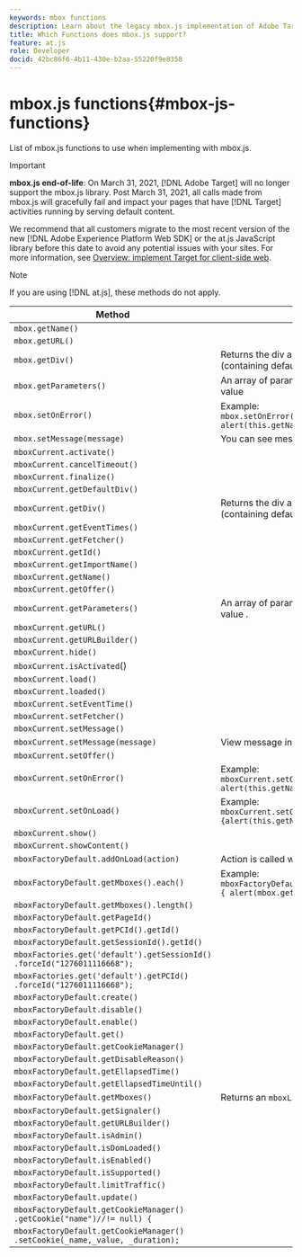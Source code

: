 ```yaml
---
keywords: mbox functions
description: Learn about the legacy mbox.js implementation of Adobe Target. Migrate to the Adobe Experience Platform Web SDK (AEP Web SDK) or to the latest version of at.js.
title: Which Functions does mbox.js support?
feature: at.js
role: Developer
docid: 42bc86f6-4b11-430e-b2aa-55220f9e8358
---
```


# mbox.js functions{#mbox-js-functions}

List of mbox.js functions to use when implementing with mbox.js.

>[!IMPORTANT]
>
>**mbox.js end-of-life**: On March 31, 2021, [!DNL Adobe Target] will no longer support the mbox.js library. Post March 31, 2021, all calls made from mbox.js will gracefully fail and impact your pages that have [!DNL Target] activities running by serving default content.
>
>We recommend that all customers migrate to the most recent version of the new [!DNL Adobe Experience Platform Web SDK] or the at.js JavaScript library before this date to avoid any potential issues with your sites. For more information, see [Overview: implement Target for client-side web](/help/c-implementing-target/c-implementing-target-for-client-side-web/implement-target-for-client-side-web.md).

>[!NOTE]
>
>If you are using [!DNL at.js], these methods do not apply.

| Method | Notes |
|--- |--- |
|`mbox.getName()`||
|`mbox.getURL()`||
|`mbox.getDiv()`|Returns the  div  associated with the mbox (containing default content or an offer)|
|`mbox.getParameters()`|An array of parameters with two fields, name and value|
|`mbox.setOnError()`|Example:<br>`mbox.setOnError(function() { alert(this.getName() +" had error"});`|
|`mbox.setMessage(message)`|You can see message in debug window .|
|`mboxCurrent.activate()`||
|`mboxCurrent.cancelTimeout()`||
|`mboxCurrent.finalize()`||
|`mboxCurrent.getDefaultDiv()`||
|`mboxCurrent.getDiv()`|Returns the  div  associated with the mbox (containing default content or an offer)|
|`mboxCurrent.getEventTimes()`||
|`mboxCurrent.getFetcher()`||
|`mboxCurrent.getId()`||
|`mboxCurrent.getImportName()`||
|`mboxCurrent.getName()`||
|`mboxCurrent.getOffer()`||
|`mboxCurrent.getParameters()`|An array of parameters with two fields, name and value .|
|`mboxCurrent.getURL()`||
|`mboxCurrent.getURLBuilder()`||
|`mboxCurrent.hide()`||
|`mboxCurrent.isActivated`()||
|`mboxCurrent.load()`||
|`mboxCurrent.loaded()`||
|`mboxCurrent.setEventTime()`||
|`mboxCurrent.setFetcher()`||
|`mboxCurrent.setMessage()`||
|`mboxCurrent.setMessage(message)`|View message in debug window .|
|`mboxCurrent.setOffer()`||
|`mboxCurrent.setOnError()`|Example:<br>`mboxCurrent.setOnError(function(){ alert(this.getName() +" had error"});`|
|`mboxCurrent.setOnLoad()`|Example:<br>`mboxCurrent.setOnLoad(function(){alert(this.getName()+" loaded")});`|
|`mboxCurrent.show()`||
|`mboxCurrent.showContent()`||
|`mboxFactoryDefault.addOnLoad(action)`|Action is called when page loads.|
|`mboxFactoryDefault.getMboxes().each()`|Example:<br>`mboxFactoryDefault.getMboxes().each(function() { alert(mbox.getName()) };`|
|`mboxFactoryDefault.getMboxes().length()`||
|`mboxFactoryDefault.getPageId()`||
|`mboxFactoryDefault.getPCId().getId()`||
|`mboxFactoryDefault.getSessionId().getId()`||
|`mboxFactories.get('default').getSessionId()​.forceId("1276011116668");`||
|`mboxFactories.get('default').getPCId()​.forceId("1276011116668");`||
|`mboxFactoryDefault.create()`||
|`mboxFactoryDefault.disable()`||
|`mboxFactoryDefault.enable()`||
|`mboxFactoryDefault.get()`||
|`mboxFactoryDefault.getCookieManager()`||
|`mboxFactoryDefault.getDisableReason()`||
|`mboxFactoryDefault.getEllapsedTime()`||
|`mboxFactoryDefault.getEllapsedTimeUntil()`||
|`mboxFactoryDefault.getMboxes()`|Returns an `mboxList`.|
|`mboxFactoryDefault.getSignaler()`||
|`mboxFactoryDefault.getURLBuilder()`||
|`mboxFactoryDefault.isAdmin()`||
|`mboxFactoryDefault.isDomLoaded()`||
|`mboxFactoryDefault.isEnabled()`||
|`mboxFactoryDefault.isSupported()`||
|`mboxFactoryDefault.limitTraffic()`||
|`mboxFactoryDefault.update()`||
|`mboxFactoryDefault.getCookieManager()​.getCookie("name")//!= null) {`||
|`mboxFactoryDefault.getCookieManager()​.setCookie(_name,_value, _duration);`||